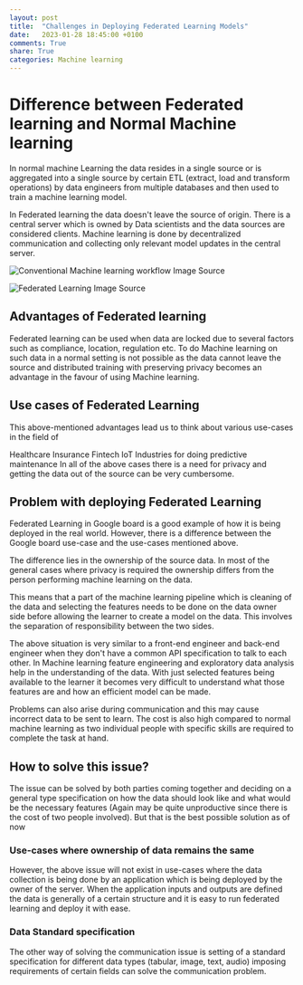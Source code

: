 ```yaml
---
layout: post
title:  "Challenges in Deploying Federated Learning Models"
date:   2023-01-28 18:45:00 +0100
comments: True
share: True
categories: Machine learning
---
```


 # Difference between Federated learning and Normal Machine learning
In normal machine Learning the data resides in a single source or is aggregated into a single source by certain ETL (extract, load and transform operations) by data engineers from multiple databases and then used to train a machine learning model.

In Federated learning the data doesn't leave the source of origin. There is a central server which is owned by Data scientists and the data sources are considered clients. Machine learning is done by decentralized communication and collecting only relevant model updates in the central server.


![Conventional Machine learning workflow Image Source](https://deepai.org/publication/two-stage-optimization-for-machine-learning-workflow)

![Federated Learning Image Source](https://federated.fastforwardlabs.com/)
## Advantages of Federated learning
Federated learning can be used when data are locked due to several factors such as compliance, location, regulation etc. To do Machine learning on such data in a normal setting is not possible as the data cannot leave the source and distributed training with preserving privacy becomes an advantage in the favour of using Machine learning.

## Use cases of Federated Learning
This above-mentioned advantages lead us to think about various use-cases in the field of

Healthcare
Insurance
Fintech
IoT
Industries for doing predictive maintenance
In all of the above cases there is a need for privacy and getting the data out of the source can be very cumbersome.

## Problem with deploying Federated Learning
Federated Learning in Google board is a good example of how it is being deployed in the real world. However, there is a difference between the Google board use-case and the use-cases mentioned above.

The difference lies in the ownership of the source data. In most of the general cases where privacy is required the ownership differs from the person performing machine learning on the data.

This means that a part of the machine learning pipeline which is cleaning of the data and selecting the features needs to be done on the data owner side before allowing the learner to create a model on the data. This involves the separation of responsibility between the two sides.

The above situation is very similar to a front-end engineer and back-end engineer when they don't have a common API specification to talk to each other. In Machine learning feature engineering and exploratory data analysis help in the understanding of the data. With just selected features being available to the learner it becomes very difficult to understand what those features are and how an efficient model can be made.

Problems can also arise during communication and this may cause incorrect data to be sent to learn. The cost is also high compared to normal machine learning as two individual people with specific skills are required to complete the task at hand.

## How to solve this issue?
The issue can be solved by both parties coming together and deciding on a general type specification on how the data should look like and what would be the necessary features (Again may be quite unproductive since there is the cost of two people involved). But that is the best possible solution as of now

### Use-cases where ownership of data remains the same
However, the above issue will not exist in use-cases where the data collection is being done by an application which is being deployed by the owner of the server. When the application inputs and outputs are defined the data is generally of a certain structure and it is easy to run federated learning and deploy it with ease.

### Data Standard specification
The other way of solving the communication issue is setting of a standard specification for different data types (tabular, image, text, audio) imposing requirements of certain fields can solve the communication problem.